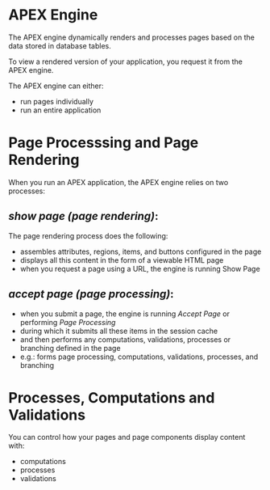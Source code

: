 # APEX Engine

The APEX engine dynamically renders and processes pages based on the data stored in database tables.

To view a rendered version of your application, you request it from the APEX engine.

The APEX engine can either:

- run pages individually
- run an entire application

# Page Processsing and Page Rendering

When you run an APEX application, the APEX engine relies on two processes:

## _show page (page rendering)_:

The page rendering process does the following:

- assembles attributes, regions, items, and buttons configured in the page
- displays all this content in the form of a viewable HTML page
- when you request a page using a URL, the engine is running Show Page

## _accept page (page processing)_:

- when you submit a page, the engine is running _Accept Page_ or performing _Page Processing_
- during which it submits all these items in the session cache
- and then performs any computations, validations, processes or branching defined in the page
- e.g.: forms page processing, computations, validations, processes, and branching

# Processes, Computations and Validations

You can control how your pages and page components display content with:

- computations
- processes
- validations
